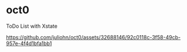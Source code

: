 # oct0
 ToDo List with Xstate


https://github.com/juliohn/oct0/assets/32688146/92c0118c-3f58-49cb-957e-4f4d1bfa1bb1

